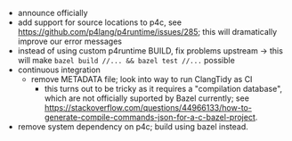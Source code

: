 * announce officially
* add support for source locations to p4c, see https://github.com/p4lang/p4runtime/issues/285;
  this will dramatically improve our error messages
* instead of using custom p4runtime BUILD, fix problems upstream
  -> this will make `bazel build //... && bazel test //...` possible
* continuous integration
  * remove METADATA file; look into way to run ClangTidy as CI
    - this turns out to be tricky as it requires a "compilation database", which are not officially suported by Bazel currently;
      see https://stackoverflow.com/questions/44966133/how-to-generate-compile-commands-json-for-a-c-bazel-project.
* remove system dependency on p4c; build using bazel instead.

